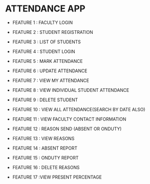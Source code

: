 # ATTENDANCE APP

* FEATURE 1 : FACULTY LOGIN

* FEATURE 2 : STUDENT REGISTRATION

* FEATURE 3 : LIST OF STUDENTS

* FEATURE 4 : STUDENT LOGIN

* FEATURE 5 : MARK ATTENDANCE

* FEATURE 6 : UPDATE ATTENDANCE

* FEATURE 7 : VIEW MY ATTENDANCE

* FEATURE 8 : VIEW INDIVIDUAL STUDENT ATTENDANCE

* FEATURE 9 : DELETE STUDENT

* FEATURE 10 : VIEW ALL ATTENDANCE(SEARCH BY DATE ALSO)

* FEATURE 11 : VIEW FACULTY CONTACT INFORMATION

* FEATURE 12 : REASON SEND (ABSENT OR ONDUTY)

* FEATURE 13 : VIEW REASONS

* FEATURE 14 : ABSENT REPORT

* FEATURE 15 : ONDUTY REPORT

* FEATURE 16 : DELETE REASONS

* FEATURE 17 :VIEW  PRESENT PERCENTAGE 
